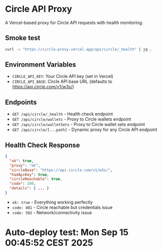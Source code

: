 

# Circle API Proxy 

A Vercel-based proxy for Circle API requests with health monitoring.

## Smoke test

```bash
curl -s "https://circle-proxy.vercel.app/api/circle/_health" | jq .
```

## Environment Variables

- `CIRCLE_API_KEY`: Your Circle API key (set in Vercel)
- `CIRCLE_API_BASE`: Circle API base URL (defaults to https://api.circle.com/v1/w3s/)

## Endpoints

- `GET /api/circle/_health` - Health check endpoint
- `GET /api/circle/wallets` - Proxy to Circle wallets endpoint
- `GET /api/circle/walletSets` - Proxy to Circle wallet sets endpoint
- `GET /api/circle/[...path]` - Dynamic proxy for any Circle API endpoint

## Health Check Response

```json
{
  "ok": true,
  "proxy": "ok",
  "circleBase": "https://api.circle.com/v1/w3s/",
  "hadApiKey": true,
  "circleReachable": true,
  "code": 200,
  "details": { ... }
}
```

- `ok: true` - Everything working perfectly
- `code: 401` - Circle reachable but credentials issue
- `code: 502` - Network/connectivity issue
# Auto-deploy test: Mon Sep 15 00:45:52 CEST 2025


